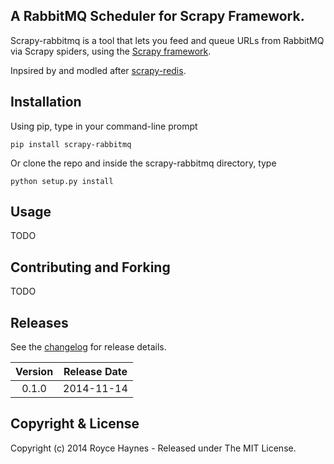## A RabbitMQ Scheduler for Scrapy Framework.

Scrapy-rabbitmq is a tool that lets you feed and queue URLs from RabbitMQ via Scrapy spiders, using the [Scrapy framework](http://doc.scrapy.org/en/latest/index.html).

Inpsired by and modled after [scrapy-redis](https://github.com/darkrho/scrapy-redis).

## Installation

Using pip, type in your command-line prompt

```
pip install scrapy-rabbitmq
```
 
Or clone the repo and inside the scrapy-rabbitmq directory, type

```
python setup.py install
```

## Usage


TODO

## Contributing and Forking

TODO

## Releases

See the [changelog](CHANGELOG.md) for release details.

| Version | Release Date |
| :-----: | :----------: |
| 0.1.0 | 2014-11-14 |


## Copyright & License

Copyright (c) 2014 Royce Haynes - Released under The MIT License.
